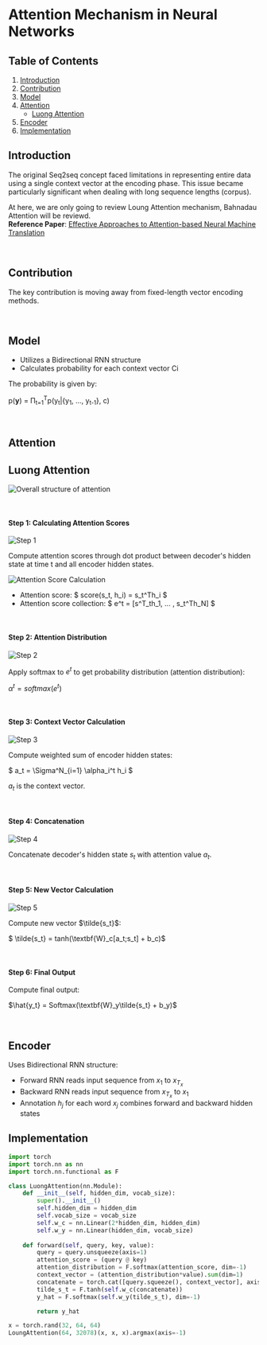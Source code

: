 
# Attention Mechanism in Neural Networks

## Table of Contents
1. [Introduction](#introduction)
2. [Contribution](#contribution)
3. [Model](#model)
4. [Attention](#attention)
   - [Luong Attention](#luong-attention)
5. [Encoder](#encoder)
6. [Implementation](#implementation)

## Introduction
The original Seq2seq concept faced limitations in representing entire data using a single context vector at the encoding phase. This issue became particularly significant when dealing with long sequence lengths (corpus).

At here, we are only going to review Loung Attention mechanism, Bahnadau Attention will be reviewd.</br>
**Reference Paper**: [Effective Approaches to Attention-based Neural Machine Translation](https://courses.grainger.illinois.edu/cs546/sp2018/Slides/Mar15_Luong.pdf)

</br>

## Contribution
The key contribution is moving away from fixed-length vector encoding methods.

</br>

## Model
- Utilizes a Bidirectional RNN structure
- Calculates probability for each context vector Ci

The probability is given by:

p(**y**) = Π<sub>t=1</sub><sup>T</sup>p(y<sub>t</sub>|{y<sub>1</sub>, ..., y<sub>t-1</sub>}, c)

</br>

## Attention

## Luong Attention

![Overall structure of attention](https://wikidocs.net/images/page/22893/dotproductattention1_final.PNG)

</br>

#### Step 1: Calculating Attention Scores
![Step 1](https://wikidocs.net/images/page/22893/dotproductattention2_final.PNG)

Compute attention scores through dot product between decoder's hidden state at time t and all encoder hidden states.

![Attention Score Calculation](https://wikidocs.net/images/page/22893/i%EB%B2%88%EC%A7%B8%EC%96%B4%ED%85%90%EC%85%98%EC%8A%A4%EC%BD%94%EC%96%B4_final.PNG)

- Attention score: $ score(s_t, h_i) = s_t^Th_i $
- Attention score collection: $ e^t = [s^T_th_1, ... , s_t^Th_N] $

</br>

#### Step 2: Attention Distribution
![Step 2](https://wikidocs.net/images/page/22893/dotproductattention3_final.PNG)

Apply softmax to $e^t$ to get probability distribution (attention distribution):

$\alpha^t = softmax(e^t)$

</br>

#### Step 3: Context Vector Calculation
![Step 3](https://wikidocs.net/images/page/22893/dotproductattention4_final.PNG)

Compute weighted sum of encoder hidden states:

$ a_t = \Sigma^N_{i=1} \alpha_i^t h_i $

$a_t$ is the context vector.

</br>

#### Step 4: Concatenation
![Step 4](https://wikidocs.net/images/page/22893/dotproductattention5_final_final.PNG)

Concatenate decoder's hidden state $s_t$ with attention value $a_t$.

</br>

#### Step 5: New Vector Calculation
![Step 5](https://wikidocs.net/images/page/22893/st.PNG)

Compute new vector $\tilde{s_t}$:

$ \tilde{s_t} = tanh(\textbf{W}_c[a_t;s_t] + b_c)$

</br>

#### Step 6: Final Output
Compute final output:

$\hat{y_t} = Softmax(\textbf{W}_y\tilde{s_t} + b_y)$

</br>

## Encoder
Uses Bidirectional RNN structure:
- Forward RNN reads input sequence from $x_1$ to $x_{T_x}$
- Backward RNN reads input sequence from $x_{T_x}$ to $x_1$
- Annotation $h_j$ for each word $x_j$ combines forward and backward hidden states

## Implementation

```python
import torch
import torch.nn as nn
import torch.nn.functional as F

class LuongAttention(nn.Module):
    def __init__(self, hidden_dim, vocab_size):
        super().__init__()
        self.hidden_dim = hidden_dim
        self.vocab_size = vocab_size
        self.w_c = nn.Linear(2*hidden_dim, hidden_dim)
        self.w_y = nn.Linear(hidden_dim, vocab_size)
    
    def forward(self, query, key, value):
        query = query.unsqueeze(axis=1)
        attention_score = (query @ key)
        attention_distribution = F.softmax(attention_score, dim=-1)
        context_vector = (attention_distribution*value).sum(dim=1)
        concatenate = torch.cat([query.squeeze(), context_vector], axis=-1)
        tilde_s_t = F.tanh(self.w_c(concatenate))
        y_hat = F.softmax(self.w_y(tilde_s_t), dim=-1)

        return y_hat

x = torch.rand(32, 64, 64)
LoungAttention(64, 32078)(x, x, x).argmax(axis=-1)
